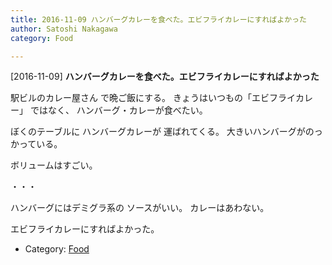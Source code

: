 ```yaml
---
title: 2016-11-09 ハンバーグカレーを食べた。エビフライカレーにすればよかった
author: Satoshi Nakagawa
category: Food

---
```


[2016-11-09] **ハンバーグカレーを食べた。エビフライカレーにすればよかった** 

 駅ビルのカレー屋さん で晩ご飯にする。
きょうはいつもの「エビフライカレー」
ではなく、
ハンバーグ・カレーが食べたい。

 ぼくのテーブルに
ハンバーグカレーが
運ばれてくる。
大きいハンバーグがのっかっている。

 ボリュームはすごい。

 ・・・

 ハンバーグにはデミグラ系の
ソースがいい。
カレーはあわない。

 エビフライカレーにすればよかった。

- Category: [Food](https://merapano.github.io/categories.html#Food)

